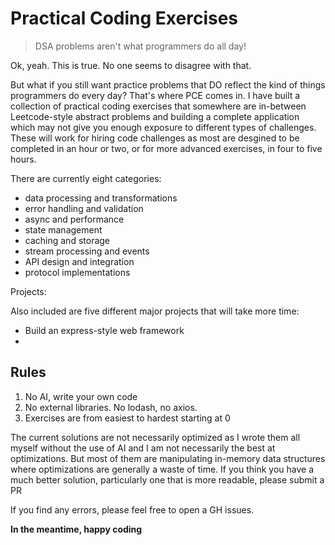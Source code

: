 # Practical Coding Exercises

> DSA problems aren't what programmers do all day!

Ok, yeah. This is true. No one seems to disagree with that.

But what if you still want practice problems
that DO reflect the kind of things programmers do every day? 
That's where PCE comes in. I have built a collection of practical
coding exercises that somewhere are in-between Leetcode-style abstract
problems and building a complete application which may not give you enough
exposure to different types of challenges. These will work for hiring code challenges as
most are desgined to be completed in an hour or two, or for more advanced exercises, in four
to five hours.

There are currently eight categories:
* data processing and transformations
* error handling and validation
* async and performance
* state management
* caching and storage
* stream processing and events
* API design and integration
* protocol implementations

Projects:

Also included are five different major projects that will take more time:
* Build an express-style web framework
* 

## Rules
1. No AI, write your own code
2. No external libraries. No lodash, no axios.
3. Exercises are from easiest to hardest starting at 0

The current solutions are not necessarily optimized as I wrote
them all myself without the use of AI and I am not necessarily
the best at optimizations. But most of them are manipulating in-memory
data structures where optimizations are generally a waste of time. If you think
you have a much better solution, particularly one that is more readable, please 
submit a PR

If you find any errors, please feel free to open a GH issues.

**In the meantime, happy coding**

